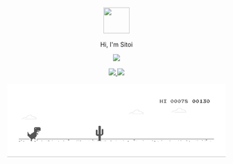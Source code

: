 <div align="center">
  <br>
  <br>
  <br>
  <br>
  <a href="https://sitoi.cn/">
    <img width="60" height="60" src="https://avatars2.githubusercontent.com/u/32479597?v=4" />
  </a>
  <br>

  <p>Hi, I'm Sitoi</p>
  <p>
    <a href="https://sitoi.cn/">
      <img src="https://github-readme-stats.vercel.app/api?username=Sitoi&show_icons=true&icon_color=805AD5&text_color=718096&bg_color=ffffff&hide_title=true&hide_border=true" />
    </a>
  </p>
  <a href="https://github.com/Sitoi/SystemdClash">
    <img src="https://github-readme-stats.vercel.app/api/pin/?username=Sitoi&repo=SystemdClash" />
  </a>
  <a href="https://github.com/Sitoi/private-network-ipfs">
    <img src="https://github-readme-stats.vercel.app/api/pin/?username=Sitoi&repo=private-network-ipfs" />
  </a>
  <br>
  <br>
  <a href="https://sitoi.cn/">
    <img src="https://github.com/Sitoi/Sitoi/blob/master/dino.gif" />
  </a>
    <br>
</div>
